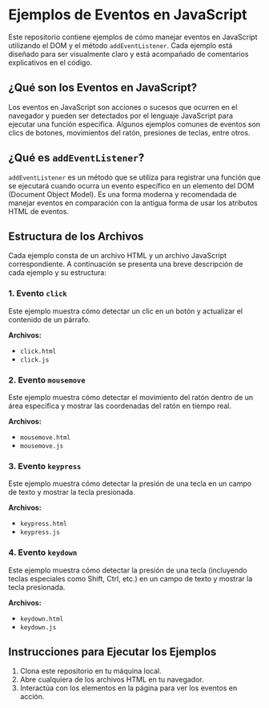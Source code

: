 # Ejemplos de Eventos en JavaScript

Este repositorio contiene ejemplos de cómo manejar eventos en JavaScript utilizando el DOM y el método `addEventListener`. Cada ejemplo está diseñado para ser visualmente claro y está acompañado de comentarios explicativos en el código.

## ¿Qué son los Eventos en JavaScript?

Los eventos en JavaScript son acciones o sucesos que ocurren en el navegador y pueden ser detectados por el lenguaje JavaScript para ejecutar una función específica. Algunos ejemplos comunes de eventos son clics de botones, movimientos del ratón, presiones de teclas, entre otros.

## ¿Qué es `addEventListener`?

`addEventListener` es un método que se utiliza para registrar una función que se ejecutará cuando ocurra un evento específico en un elemento del DOM (Document Object Model). Es una forma moderna y recomendada de manejar eventos en comparación con la antigua forma de usar los atributos HTML de eventos.

## Estructura de los Archivos

Cada ejemplo consta de un archivo HTML y un archivo JavaScript correspondiente. A continuación se presenta una breve descripción de cada ejemplo y su estructura:

### 1. Evento `click`

Este ejemplo muestra cómo detectar un clic en un botón y actualizar el contenido de un párrafo.

**Archivos:**
- `click.html`
- `click.js`

### 2. Evento `mousemove`

Este ejemplo muestra cómo detectar el movimiento del ratón dentro de un área específica y mostrar las coordenadas del ratón en tiempo real.

**Archivos:**
- `mousemove.html`
- `mousemove.js`

### 3. Evento `keypress`

Este ejemplo muestra cómo detectar la presión de una tecla en un campo de texto y mostrar la tecla presionada.

**Archivos:**
- `keypress.html`
- `keypress.js`

### 4. Evento `keydown`

Este ejemplo muestra cómo detectar la presión de una tecla (incluyendo teclas especiales como Shift, Ctrl, etc.) en un campo de texto y mostrar la tecla presionada.

**Archivos:**
- `keydown.html`
- `keydown.js`

## Instrucciones para Ejecutar los Ejemplos

1. Clona este repositorio en tu máquina local.
2. Abre cualquiera de los archivos HTML en tu navegador.
3. Interactúa con los elementos en la página para ver los eventos en acción.


